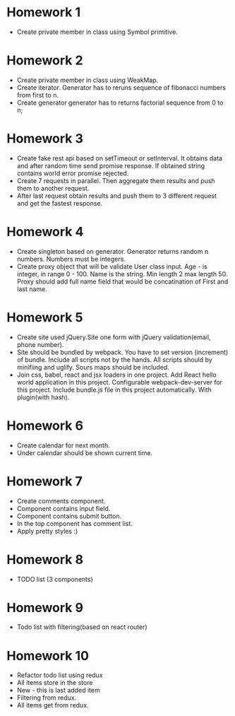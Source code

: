 # Homework 1
- Create private member in class using Symbol primitive.

# Homework 2
- Create private member in class using WeakMap.
- Create iterator. Generator has to reruns sequence of fibonacci numbers from first to n.
- Create generator generator has to returns factorial sequence from 0 to n;

# Homework 3
- Create fake rest api based on setTimeout or setInterval. It obtains data and after random time send promise response. If obtained string contains world error promise rejected. 
- Create 7 requests in parallel. Then aggregate them results and push them to another request.
- After last request obtain results and push them to 3 different request and get the fastest response.

# Homework 4
- Create singleton based on generator. Generator returns random n numbers. Numbers must be integers. 
- Create proxy object that will be validate User class input. Age - is integer, in range 0 - 100. Name is the string. Min length 2 max length 50. Proxy should add full name field that would be concatination of First and last name. 

# Homework 5
- Create site used jQuery.Site one form with jQuery validation(email, phone number).
- Site should be bundled by webpack. You have to set version (increment) of bundle. Include all scripts not by the hands. All scripts should by minifiing and uglify. Sours maps should be included.
- Join css, babel, react and jsx loaders in one project. Add React hello world application in this project. Configurable webpack-dev-server for this project. Include bundle.js file in this project automatically. With plugin(with hash).

# Homework 6
- Create calendar for next month.
- Under calendar should be shown current time.

# Homework 7
- Create comments component.
- Component contains input field.
- Component contains submit button.
- In the top component has comment list.
- Apply pretty styles :)

# Homework 8
- TODO list (3 components)

# Homework 9
- Todo list with filtering(based on react router)

# Homework 10
- Refactor todo list using redux
- All items store in the store
- New - this is last added item
- Filtering from redux.
- All items get from redux.
